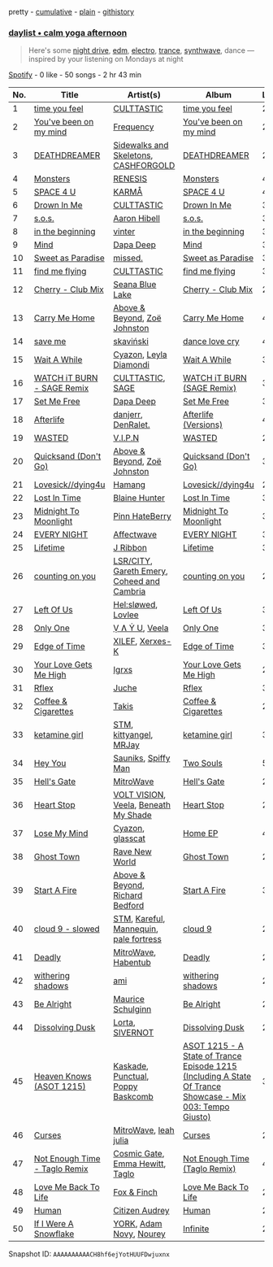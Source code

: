 pretty - [cumulative](/playlists/cumulative/37i9dQZF1EP6YuccBxUcC1.md) - [plain](/playlists/plain/37i9dQZF1EP6YuccBxUcC1) - [githistory](https://github.githistory.xyz/mdn522/spotify-playlist-archive/blob/main/playlists/plain/37i9dQZF1EP6YuccBxUcC1)

### [daylist • calm yoga afternoon](https://open.spotify.com/playlist/37i9dQZF1EP6YuccBxUcC1)

> Here's some <a href="spotify:playlist:37i9dQZF1EIfQmpTqn7zOZ">night drive</a>, <a href="spotify:playlist:37i9dQZF1EQp9BVPsNVof1">edm</a>, <a href="spotify:playlist:37i9dQZF1EIf9xcFwRrkTm">electro</a>, <a href="spotify:playlist:37i9dQZF1EIgxYfnNpP3aP">trance</a>, <a href="spotify:playlist:37i9dQZF1EIhdusJHpCNoA">synthwave</a>, dance — inspired by your listening on Mondays at night

[Spotify](https://open.spotify.com/user/spotify) - 0 like - 50 songs - 2 hr 43 min

| No. | Title | Artist(s) | Album | Length |
|---|---|---|---|---|
| 1 | [time you feel](https://open.spotify.com/track/1IdkoeMt9AfiiOrOGYqwUH) | [CULTTASTIC](https://open.spotify.com/artist/6JwuewykwniZF6wWRrHG5q) | [time you feel](https://open.spotify.com/album/6fPqUS21tshnT9MdKFCY3N) | 2:39 |
| 2 | [You've been on my mind](https://open.spotify.com/track/3KfBEs0qma2KJ7w5zk8hZt) | [Frequency](https://open.spotify.com/artist/5g5p6tE51vXj77ksFisdvU) | [You've been on my mind](https://open.spotify.com/album/7tnwuVxL1ZmeZdb8b6FXW7) | 2:17 |
| 3 | [DEATHDREAMER](https://open.spotify.com/track/6FL3FIRUZhZQFhTHLnhYU7) | [Sidewalks and Skeletons](https://open.spotify.com/artist/48nHO1cuTbpx4ELhChsxX1), [CASHFORGOLD](https://open.spotify.com/artist/4FzthA7DjutA71z91I1DKX) | [DEATHDREAMER](https://open.spotify.com/album/7x9BtxZ7GNfjmiUaw1ca2r) | 2:47 |
| 4 | [Monsters](https://open.spotify.com/track/58gV0OSJRPhw6Y6c0oLzOM) | [RENESIS](https://open.spotify.com/artist/7IOQL9qhk3QnvdeRYtq7kU) | [Monsters](https://open.spotify.com/album/1nZtcWyMi9Xebm7m1IL5FM) | 4:03 |
| 5 | [SPACE 4 U](https://open.spotify.com/track/7rxQOaocgwcgh8eVl0Fu9m) | [KARMÅ](https://open.spotify.com/artist/68wToUbLTGUo7CdzSll22h) | [SPACE 4 U](https://open.spotify.com/album/2h0qvOBkT0SLvEWs6CxEIG) | 4:17 |
| 6 | [Drown In Me](https://open.spotify.com/track/2SYZBBG0V1GNE7QbtUUtxB) | [CULTTASTIC](https://open.spotify.com/artist/6JwuewykwniZF6wWRrHG5q) | [Drown In Me](https://open.spotify.com/album/1VFQUC6oAuTO0d5DVhcxo8) | 3:45 |
| 7 | [s.o.s.](https://open.spotify.com/track/4SE0p9wFr58auksr9ioZcV) | [Aaron Hibell](https://open.spotify.com/artist/6KJPsGYJN54GllYOKTleaj) | [s.o.s.](https://open.spotify.com/album/5JxZVsjyOEGAMh2rJwirfh) | 3:19 |
| 8 | [in the beginning](https://open.spotify.com/track/00p9CLOexApkAXXcZZleNX) | [vinter](https://open.spotify.com/artist/6t2jsqfuSymmmvx1cQfKGs) | [in the beginning](https://open.spotify.com/album/2jhlAOomC8rVKXenrFpl3T) | 3:00 |
| 9 | [Mind](https://open.spotify.com/track/3q8svGji5xNDi3xPFaPP9r) | [Dapa Deep](https://open.spotify.com/artist/6PFX6CPrYWgLYSIUMQ59hW) | [Mind](https://open.spotify.com/album/6xlG1cwEJqtgDLFOwgewwK) | 3:03 |
| 10 | [Sweet as Paradise](https://open.spotify.com/track/1LamKXZaBNe6UWgyX929FU) | [missed.](https://open.spotify.com/artist/3QH4U1cl3vgR0l7JsE19jd) | [Sweet as Paradise](https://open.spotify.com/album/09hC0H5Pbxs90jiIQGnENJ) | 3:08 |
| 11 | [find me flying](https://open.spotify.com/track/7rPc7M7lJ6HKBTe8pcTF5b) | [CULTTASTIC](https://open.spotify.com/artist/6JwuewykwniZF6wWRrHG5q) | [find me flying](https://open.spotify.com/album/3ZUSTbJRZugimHs2pUSix7) | 3:34 |
| 12 | [Cherry \- Club Mix](https://open.spotify.com/track/6e4LpxPDEaWOE53e4nBoQW) | [Seana Blue Lake](https://open.spotify.com/artist/5AJgsjHeFtFtPDg2laP6TX) | [Cherry \- Club Mix](https://open.spotify.com/album/3hffIuQbjliu1bHAjcKdpq) | 2:45 |
| 13 | [Carry Me Home](https://open.spotify.com/track/0lbDwXKepk4wbsklVuUJMs) | [Above & Beyond](https://open.spotify.com/artist/10gzBoINW3cLJfZUka8Zoe), [Zoë Johnston](https://open.spotify.com/artist/3dWyWwLvZWsWtXZHhmAiFL) | [Carry Me Home](https://open.spotify.com/album/04lXOT3XeBqnKkuQlslh9e) | 4:23 |
| 14 | [save me](https://open.spotify.com/track/7ypsggTPfNl8KahWWD6XUw) | [skaviński](https://open.spotify.com/artist/5Oj63iJRdqjYznBuOGct8Z) | [dance love cry](https://open.spotify.com/album/46iaKNu2sajiPELfCCa6ac) | 4:22 |
| 15 | [Wait A While](https://open.spotify.com/track/54BAfZ6Kkm5ZN4K7JdxXdl) | [Cyazon](https://open.spotify.com/artist/7yiGQoPOHVrr5LGKf5VwP8), [Leyla Diamondi](https://open.spotify.com/artist/0Ic8NW2XnSVcTwkrM6eLyw) | [Wait A While](https://open.spotify.com/album/7fAeJWPpU5GSDNHXZNkGiC) | 3:53 |
| 16 | [WATCH iT BURN \- SAGE Remix](https://open.spotify.com/track/61nyxHfGayjGjgHkmnUI81) | [CULTTASTIC](https://open.spotify.com/artist/6JwuewykwniZF6wWRrHG5q), [SAGE](https://open.spotify.com/artist/5Hrr2Bao1LAeHZ5n5kARe4) | [WATCH iT BURN \(SAGE Remix\)](https://open.spotify.com/album/6ql7hTCzTKDv1hZur1Linn) | 3:25 |
| 17 | [Set Me Free](https://open.spotify.com/track/3Hst9b5q0mjxrq5aFulDxD) | [Dapa Deep](https://open.spotify.com/artist/6PFX6CPrYWgLYSIUMQ59hW) | [Set Me Free](https://open.spotify.com/album/69Dkmu6HeLwE5Bht3cXQYi) | 3:50 |
| 18 | [Afterlife](https://open.spotify.com/track/31EOxkXfet9kTSbPImJkJY) | [danjerr](https://open.spotify.com/artist/4viVD4UGbYimCV8cWpmRoQ), [DenRalet.](https://open.spotify.com/artist/1pLbryQ0xe7djOsGr1HqpM) | [Afterlife \(Versions\)](https://open.spotify.com/album/190oJ3TscPi3QPrOZ26AUT) | 4:03 |
| 19 | [WASTED](https://open.spotify.com/track/4IFN0ZwDPyAa9UUwwms4GA) | [V.I.P.N](https://open.spotify.com/artist/2gtZypy6QDN8UfPbDQG6ro) | [WASTED](https://open.spotify.com/album/7JiVYkxWH8bEbTM9vQWkdo) | 2:14 |
| 20 | [Quicksand \(Don't Go\)](https://open.spotify.com/track/31bZ1mzfyByfW5uPw1lxT7) | [Above & Beyond](https://open.spotify.com/artist/10gzBoINW3cLJfZUka8Zoe), [Zoë Johnston](https://open.spotify.com/artist/3dWyWwLvZWsWtXZHhmAiFL) | [Quicksand \(Don't Go\)](https://open.spotify.com/album/0WCqTOZHxoqdZBkwuyXZEC) | 3:12 |
| 21 | [Lovesick//dying4u](https://open.spotify.com/track/1IzlEVKNZ8dWw0IDmPOBK1) | [Hamang](https://open.spotify.com/artist/6DEUBgjh48qfLbt5ae1JIl) | [Lovesick//dying4u](https://open.spotify.com/album/4mFjI2FrFI93eTJAsAe6J4) | 2:37 |
| 22 | [Lost In Time](https://open.spotify.com/track/43hljmbPEQbonmIy4Y7Vle) | [Blaine Hunter](https://open.spotify.com/artist/4ooxmWRSUJwgvdCTqhhNFE) | [Lost In Time](https://open.spotify.com/album/2Cm3Kw21gCGTUHLOUCnYCN) | 3:15 |
| 23 | [Midnight To Moonlight](https://open.spotify.com/track/3hQrGYRWkM0M9KVTWCkZKX) | [Pinn HateBerry](https://open.spotify.com/artist/0weAAinyJFsbn5Pz2j38ly) | [Midnight To Moonlight](https://open.spotify.com/album/570RsiseTEZxikNh4tPmBG) | 3:27 |
| 24 | [EVERY NIGHT](https://open.spotify.com/track/138Q3jvrHo1qC3479uNusi) | [Affectwave](https://open.spotify.com/artist/0AsGw9kdwdLXi5wBJkPoQ4) | [EVERY NIGHT](https://open.spotify.com/album/2B5Qj4EzR9IYR3VyhLFg3z) | 3:37 |
| 25 | [Lifetime](https://open.spotify.com/track/4fngEmw1UWrEomobMMONyL) | [J Ribbon](https://open.spotify.com/artist/0d3EDVe5qgeW2UnrPgPhsk) | [Lifetime](https://open.spotify.com/album/3YYhyx9KGWk1wPwU01tbdW) | 3:05 |
| 26 | [counting on you](https://open.spotify.com/track/1gY0B8A75V0FgkoVP40iHy) | [LSR/CITY](https://open.spotify.com/artist/0YQ22xAzgefaKw8vKCAEp2), [Gareth Emery](https://open.spotify.com/artist/0hprEC0nsWuQPSHag1O2Vi), [Coheed and Cambria](https://open.spotify.com/artist/3utxjLheHaVEd9bPjQRsy8) | [counting on you](https://open.spotify.com/album/5toJaA5ZDKhakB72OGPxm4) | 2:59 |
| 27 | [Left Of Us](https://open.spotify.com/track/70Qoe9CgHhBTQJkKLuGdD5) | [Hel:sløwed](https://open.spotify.com/artist/153wxN1mEz167KM0a34zss), [Lovlee](https://open.spotify.com/artist/0cPmf8oWIjuDXYrzsNFjj8) | [Left Of Us](https://open.spotify.com/album/6eCUTW4kxnG5UporA5xmYY) | 3:48 |
| 28 | [Only One](https://open.spotify.com/track/06iwdOJvRxgCzWbJiLRK6d) | [Ṿ Ʌ Ẏ U](https://open.spotify.com/artist/3K2u87OOIFPcpF4fSKaBSr), [Veela](https://open.spotify.com/artist/3CiuuHKIxxJPoNRvF94GtR) | [Only One](https://open.spotify.com/album/49XukeJhOsRBtODHNePmPu) | 3:12 |
| 29 | [Edge of Time](https://open.spotify.com/track/13XMwVxREVpkFfIHXoMBGE) | [XILEF](https://open.spotify.com/artist/4RIjlSn6lLk11wM7HppmP8), [Xerxes\-K](https://open.spotify.com/artist/0UdnmrwQWdqc7dmO6u5opv) | [Edge of Time](https://open.spotify.com/album/6z5IYVTEAsqjY34fnB7qQY) | 3:47 |
| 30 | [Your Love Gets Me High](https://open.spotify.com/track/0OTdIZDz7j0wufbosxTCyW) | [Igrxs](https://open.spotify.com/artist/7FgaWBwYSxy5cywT6XOPdt) | [Your Love Gets Me High](https://open.spotify.com/album/0LsVom0MVGWIeigFY52UjR) | 2:01 |
| 31 | [Rflex](https://open.spotify.com/track/0VdXnKyfQHpv1p3PPAhKqE) | [Juche](https://open.spotify.com/artist/3GZ8Rfap7VxAOzABiZEXCL) | [Rflex](https://open.spotify.com/album/32wFja7NNA5U6GleFPseI8) | 3:35 |
| 32 | [Coffee & Cigarettes](https://open.spotify.com/track/1boIJkAILLJCggEyaNxCss) | [Takis](https://open.spotify.com/artist/2UP3E5PuFYs6mRpeuXJUq4) | [Coffee & Cigarettes](https://open.spotify.com/album/7yIpo1ILwyOIBUKX2QYe91) | 2:42 |
| 33 | [ketamine girl](https://open.spotify.com/track/2QNbWKwkCEjj0hMkHmZ2Cw) | [STM](https://open.spotify.com/artist/31wcwYyqQIfZCtIzCY3R53), [kittyangel](https://open.spotify.com/artist/6dt9LSPnO92EazxwWlfiQE), [MRJay](https://open.spotify.com/artist/24PhFqIM2MOH9oAVnPzfRe) | [ketamine girl](https://open.spotify.com/album/2Gung1JUbLVt5QHDinjiSE) | 3:50 |
| 34 | [Hey You](https://open.spotify.com/track/4yiAQdRhQuMfxF23yN9Blz) | [Sauniks](https://open.spotify.com/artist/7pLJM4zsIMvxRRpBS71LeY), [Spiffy Man](https://open.spotify.com/artist/14e9SQBPPvkdH1rtIHfkhb) | [Two Souls](https://open.spotify.com/album/2nsOQRjsUDieQatKkKWmPv) | 5:42 |
| 35 | [Hell's Gate](https://open.spotify.com/track/4xfut4ZZmmRBv0mAZ3PFLk) | [MitroWave](https://open.spotify.com/artist/0eqQd7PZI5GTwozDfCgk5K) | [Hell's Gate](https://open.spotify.com/album/0gb0A8N4SrH2ueSuZgKR2a) | 2:42 |
| 36 | [Heart Stop](https://open.spotify.com/track/22mY0eDj92JGFsmQP5etYS) | [VOLT VISION](https://open.spotify.com/artist/0D1RIHFWh132dnfTGIHF6K), [Veela](https://open.spotify.com/artist/3CiuuHKIxxJPoNRvF94GtR), [Beneath My Shade](https://open.spotify.com/artist/7aADBYuRxT4V57iwqzUiPP) | [Heart Stop](https://open.spotify.com/album/6q4tWF8lADfQtSnweWd7wk) | 2:16 |
| 37 | [Lose My Mind](https://open.spotify.com/track/5mhmVBHLfoJIoCwXu6fufo) | [Cyazon](https://open.spotify.com/artist/7yiGQoPOHVrr5LGKf5VwP8), [glasscat](https://open.spotify.com/artist/1iZIgKdk4aQdTSupTIcRSQ) | [Home EP](https://open.spotify.com/album/2WKwCyTAcYjHvW3ZnVhgjD) | 4:28 |
| 38 | [Ghost Town](https://open.spotify.com/track/5bF6nNzSVVXOBKHQXR2Dzj) | [Rave New World](https://open.spotify.com/artist/4ko7cVxrcdvwdRkkmiNcRI) | [Ghost Town](https://open.spotify.com/album/0y2Svm170OX32fR27QDbrh) | 2:56 |
| 39 | [Start A Fire](https://open.spotify.com/track/1JRT85GUkv47WyVRwnIEA9) | [Above & Beyond](https://open.spotify.com/artist/10gzBoINW3cLJfZUka8Zoe), [Richard Bedford](https://open.spotify.com/artist/5JbD3IL6449LrMT8ct6KTB) | [Start A Fire](https://open.spotify.com/album/7qViCh6TgkVwJJdIyKkCmi) | 3:37 |
| 40 | [cloud 9 \- slowed](https://open.spotify.com/track/6r4bDenbvD63RsWghpVSZj) | [STM](https://open.spotify.com/artist/31wcwYyqQIfZCtIzCY3R53), [Kareful](https://open.spotify.com/artist/7y4breKexfBWgdyMgHMEHK), [Mannequin](https://open.spotify.com/artist/3btewOJD9jMKKrn5IV7nFj), [pale fortress](https://open.spotify.com/artist/1j34wbS4gwSUjpvrik7epS) | [cloud 9](https://open.spotify.com/album/1kOuw9yklF0UX1Py614S88) | 2:19 |
| 41 | [Deadly](https://open.spotify.com/track/2fzSRZdPwOd48jVfiYKlVn) | [MitroWave](https://open.spotify.com/artist/0eqQd7PZI5GTwozDfCgk5K), [Habentub](https://open.spotify.com/artist/5Mm6wDYusFCifBP4tAAXlb) | [Deadly](https://open.spotify.com/album/2HK40obx4sK4dfWx4rOGV0) | 2:28 |
| 42 | [withering shadows](https://open.spotify.com/track/4s9KhMGkFSFe2teB9QpMjc) | [ami](https://open.spotify.com/artist/0pIwwkpinuCuvXDavT1ywR) | [withering shadows](https://open.spotify.com/album/2CIKrvSvyrB2jMdUbJQIoV) | 2:28 |
| 43 | [Be Alright](https://open.spotify.com/track/105AjfYrSKYv0PrsyojirG) | [Maurice Schulginn](https://open.spotify.com/artist/7HhdEeHQYfYir7HbiZzKcQ) | [Be Alright](https://open.spotify.com/album/5hCKiGh9GRAmMy2oD0W9Vv) | 2:57 |
| 44 | [Dissolving Dusk](https://open.spotify.com/track/7tQZRYlwDdAxnONotobODG) | [Lorta](https://open.spotify.com/artist/0jfcbc9ax7GnUiCzhexJOb), [SIVERNOT](https://open.spotify.com/artist/1A68BaZgV0i6pXNutIFiRP) | [Dissolving Dusk](https://open.spotify.com/album/1mSDBufYo5GgptPuIKIVAh) | 2:40 |
| 45 | [Heaven Knows \(ASOT 1215\)](https://open.spotify.com/track/0i90UzzEP5oYAZIJQKvznl) | [Kaskade](https://open.spotify.com/artist/6TQj5BFPooTa08A7pk8AQ1), [Punctual](https://open.spotify.com/artist/1ocnIbhFWM9bSPrd7Hu4zF), [Poppy Baskcomb](https://open.spotify.com/artist/4STmXOXUF3UieHU46NWLVt) | [ASOT 1215 \- A State of Trance Episode 1215 \(Including A State Of Trance Showcase \- Mix 003: Tempo Giusto\)](https://open.spotify.com/album/15xOleUe24y0oqISErhJ9b) | 3:43 |
| 46 | [Curses](https://open.spotify.com/track/09ajmf1iCyjIJHz8fEadGF) | [MitroWave](https://open.spotify.com/artist/0eqQd7PZI5GTwozDfCgk5K), [leah julia](https://open.spotify.com/artist/2anFRwD3jRc3N8iTNaz41D) | [Curses](https://open.spotify.com/album/4BZeHAM0WsrXIgOG1fyREh) | 2:26 |
| 47 | [Not Enough Time \- Taglo Remix](https://open.spotify.com/track/2BcnHF2fWHgdAHKR3lMtJV) | [Cosmic Gate](https://open.spotify.com/artist/6ySxYu68zTsO5ghsThpGtS), [Emma Hewitt](https://open.spotify.com/artist/1t65YxEAtU3iii6bCzSGF8), [Taglo](https://open.spotify.com/artist/4dQDfHDSlal2ceGhs4ZQTD) | [Not Enough Time \(Taglo Remix\)](https://open.spotify.com/album/6ILlIBGoO5m4qEckh2356e) | 4:02 |
| 48 | [Love Me Back To Life](https://open.spotify.com/track/4xzcv9qTrfT5J0OhGprYSh) | [Fox & Finch](https://open.spotify.com/artist/192OPDXqnt1CBYqSpUWFa4) | [Love Me Back To Life](https://open.spotify.com/album/1mePonrxXcw752hfglvYyW) | 2:52 |
| 49 | [Human](https://open.spotify.com/track/3we3fwZn1PkMit1M51PGdZ) | [Citizen Audrey](https://open.spotify.com/artist/0uSxv4QGSU82gKXbh840LN) | [Human](https://open.spotify.com/album/4prnGbMBrRAcT4DGc5iHiY) | 2:38 |
| 50 | [If I Were A Snowflake](https://open.spotify.com/track/3laA0IcieaJmzNSqjaKTWK) | [YORK](https://open.spotify.com/artist/20L5MecnuNujUE6imrfK0Q), [Adam Novy](https://open.spotify.com/artist/1aIdxkNvHvEhV358OjRHqT), [Nourey](https://open.spotify.com/artist/29eCbkd3VZXMgG5Ggyuaog) | [Infinite](https://open.spotify.com/album/4K05DBa0FLHbPRNQCWuJvZ) | 2:56 |

Snapshot ID: `AAAAAAAAAACH8hf6ejYotHUUFDwjuxnx`

